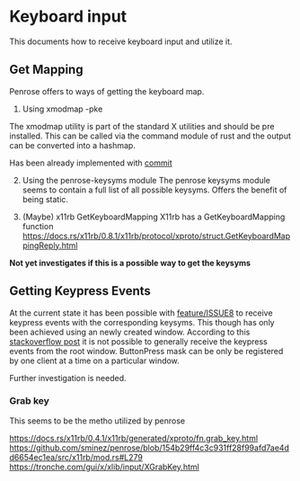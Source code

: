 # Keyboard input
This documents how to receive keyboard input and utilize it.

## Get Mapping
Penrose offers to ways of getting the keyboard map.

1. Using xmodmap -pke

The xmodmap utility is part of the standard X utilities and should be pre installed. 
This can be called via the command module of rust and the output can be converted into a hashmap.

Has been already implemented with [commit](https://stackoverflow.com/questions/71131688/how-can-i-get-all-events-on-the-root-window-with-xcb)

2. Using the penrose-keysyms module
The penrose keysyms module seems to contain a full list of all possible keysyms.
Offers the benefit of being static.

3. (Maybe) x11rb GetKeyboardMapping
X11rb has a GetKeyboardMapping function
https://docs.rs/x11rb/0.8.1/x11rb/protocol/xproto/struct.GetKeyboardMappingReply.html

**Not yet investigates if this is a possible way to get the keysyms**


## Getting Keypress Events
At the current state it has been possible with [feature/ISSUE8](https://github.com/DHBW-FN/sweng_dhbWM/tree/feature/ISSUE8-full-screen)
to receive keypress events with the corresponding keysyms.
This though has only been achieved using an newly created window.
According to this [stackoverflow post](https://stackoverflow.com/questions/71131688/how-can-i-get-all-events-on-the-root-window-with-xcb) it is not possible to generally receive the keypress events from the root window. 
ButtonPress mask can be only be registered by one client at a time on a particular window.

Further investigation is needed.

### Grab key

This seems to be the metho utilized by penrose

https://docs.rs/x11rb/0.4.1/x11rb/generated/xproto/fn.grab_key.html
https://github.com/sminez/penrose/blob/154b29ff4c3c931ff28f99afd7ae4dd6654ec1ea/src/x11rb/mod.rs#L279
https://tronche.com/gui/x/xlib/input/XGrabKey.html

